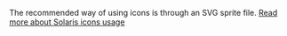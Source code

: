 The recommended way of using icons is through an SVG sprite file. [Read more about Solaris icons usage]([[docsref:/extend/icons/#use-solaris-icons]])
